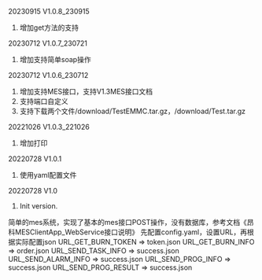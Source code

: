 20230915 V1.0.8_230915
1. 增加get方法的支持

20230712 V1.0.7_230721
1. 增加支持简单soap操作

20230712 V1.0.6_230712
1. 增加支持MES接口，支持V1.3MES接口文档
2. 支持端口自定义
3. 支持下载两个文件/download/TestEMMC.tar.gz，/download/Test.tar.gz

20221026 V1.0.3_221026
1. 增加打印

20220728 V1.0.1
1. 使用yaml配置文件

20220728 V1.0
1. Init version.

简单的mes系统，实现了基本的mes接口POST操作，没有数据库，参考文档《昂科MESClientApp_WebService接口说明》
先配置config.yaml，设置URL，再根据实际配置json
URL_GET_BURN_TOKEN   => token.json
URL_GET_BURN_INFO    => order.json
URL_SEND_TASK_INFO   => success.json
URL_SEND_ALARM_INFO  => success.json
URL_SEND_PROG_INFO   => success.json
URL_SEND_PROG_RESULT => success.json